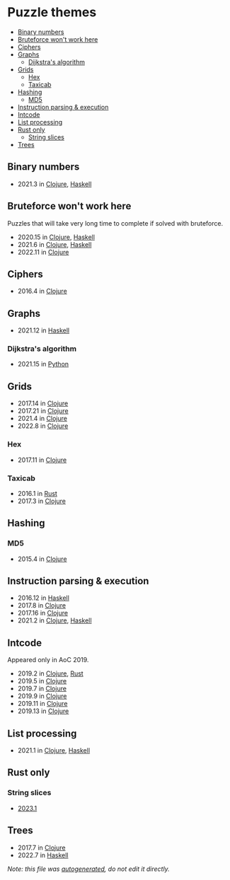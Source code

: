 # Puzzle themes

- [Binary numbers](#binary-numbers)
- [Bruteforce won't work here](#bruteforce-wont-work-here)
- [Ciphers](#ciphers)
- [Graphs](#graphs)
  - [Dijkstra's algorithm](#dijkstras-algorithm)
- [Grids](#grids)
  - [Hex](#hex)
  - [Taxicab](#taxicab)
- [Hashing](#hashing)
  - [MD5](#md5)
- [Instruction parsing & execution](#instruction-parsing--execution)
- [Intcode](#intcode)
- [List processing](#list-processing)
- [Rust only](#rust-only)
  - [String slices](#string-slices)
- [Trees](#trees)

## Binary numbers

- 2021.3 in [Clojure](../src/advent/2021/day3.clj), [Haskell](../src/haskell/2021/Day3.hs)

## Bruteforce won't work here

Puzzles that will take very long time to complete if solved with bruteforce.

- 2020.15 in [Clojure](../src/advent/2020/day15.clj), [Haskell](../src/haskell/2020/Day15.hs)
- 2021.6 in [Clojure](../src/advent/2021/day6.clj), [Haskell](../src/haskell/2021/Day6.hs)
- 2022.11 in [Clojure](../src/advent/2022/day11.clj)

## Ciphers

- 2016.4 in [Clojure](../src/advent/2016/day4.clj)

## Graphs

- 2021.12 in [Haskell](../src/haskell/2021/Day12.hs)

### Dijkstra's algorithm

- 2021.15 in [Python](../src/python/2021/day15.py)

## Grids

- 2017.14 in [Clojure](../src/advent/2017/day14.clj)
- 2017.21 in [Clojure](../src/advent/2017/day21.clj)
- 2021.4 in [Clojure](../src/advent/2021/day4.clj)
- 2022.8 in [Clojure](../src/advent/2022/day8.clj)

### Hex

- 2017.11 in [Clojure](../src/advent/2017/day11.clj)

### Taxicab

- 2016.1 in [Rust](../src/rust/year2016/day1.rs)
- 2017.3 in [Clojure](../src/advent/2017/day3.clj)

## Hashing

### MD5

- 2015.4 in [Clojure](../src/advent/2015/day4.clj)

## Instruction parsing & execution

- 2016.12 in [Haskell](../src/haskell/2016/Day12.hs)
- 2017.8 in [Clojure](../src/advent/2017/day8.clj)
- 2017.16 in [Clojure](../src/advent/2017/day16.clj)
- 2021.2 in [Clojure](../src/advent/2021/day2.clj), [Haskell](../src/haskell/2021/Day2.hs)

## Intcode

Appeared only in AoC 2019.

- 2019.2 in [Clojure](../src/advent/2019/day2.clj), [Rust](../src/rust/year2019/day2.rs)
- 2019.5 in [Clojure](../src/advent/2019/day5.clj)
- 2019.7 in [Clojure](../src/advent/2019/day7.clj)
- 2019.9 in [Clojure](../src/advent/2019/day9.clj)
- 2019.11 in [Clojure](../src/advent/2019/day11.clj)
- 2019.13 in [Clojure](../src/advent/2019/day13.clj)

## List processing

- 2021.1 in [Clojure](../src/advent/2021/day1.clj), [Haskell](../src/haskell/2021/Day1.hs)

## Rust only

### String slices

- [2023.1](../src/rust/year2023/day1.rs)

## Trees

- 2017.7 in [Clojure](../src/advent/2017/day7.clj)
- 2022.7 in [Haskell](../src/haskell/2022/Day7.hs)

_Note: this file was [autogenerated](../scripts/gen_docs.py), do not edit it directly._
